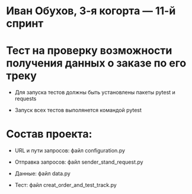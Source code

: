 ﻿# Иван Обухов, 3-я когорта — 11-й спринт
 
 
# Тест на проверку возможности получения данных о заказе по его треку
 
- Для запуска тестов должны быть установлены пакеты pytest и requests
 
- Запуск всех тестов выполянется командой pytest
 

# Состав проекта:
 
 - URL и пути запросов: файл configuration.py
 
 - Отправка запросов: файл sender_stand_request.py
 
 - Данные: файл data.py
 
 - Тест: файл creat_order_and_test_track.py 